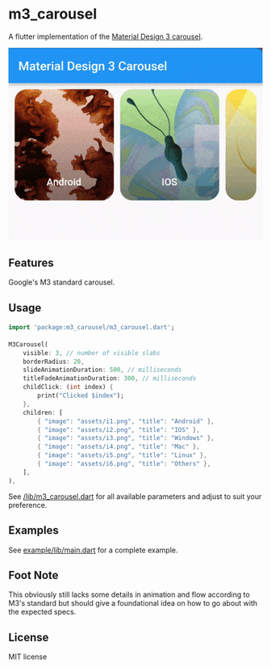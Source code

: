 # m3_carousel

A flutter implementation of the [Material Design 3 carousel](https://m3.material.io/components/carousel/overview).

![](https://github.com/paadevelopments/m3_carousel/blob/main/extras/sample.gif)

## Features

Google's M3 standard carousel.

## Usage

```dart
import 'package:m3_carousel/m3_carousel.dart';

M3Carousel(
    visible: 3, // number of visible slabs
    borderRadius: 20,
    slideAnimationDuration: 500, // milliseconds
    titleFadeAnimationDuration: 300, // milliseconds
    childClick: (int index) {
        print("Clicked $index");
    },
    children: [
        { "image": "assets/i1.png", "title": "Android" },
        { "image": "assets/i2.png", "title": "IOS" },
        { "image": "assets/i3.png", "title": "Windows" },
        { "image": "assets/i4.png", "title": "Mac" },
        { "image": "assets/i5.png", "title": "Linux" },
        { "image": "assets/i6.png", "title": "Others" },
    ],
),
```
See [/lib/m3_carousel.dart](https://github.com/paadevelopments/m3_carousel/blob/main/lib/m3_carousel.dart) for all available parameters and adjust to 
suit your preference.

## Examples

See [example/lib/main.dart](https://github.com/paadevelopments/m3_carousel/blob/main/example/lib/main.dart) for a complete example.

## Foot Note

This obviously still lacks some details in animation and flow according to M3's standard but 
should give a foundational idea on how to go about with the expected specs.

## License

MIT license
